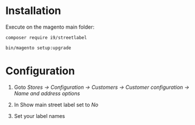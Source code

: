 Installation
============

Execute on the magento main folder:
```
composer require i9/streetlabel

bin/magento setup:upgrade
```

Configuration
=============
1. Goto
    *Stores -> Configuration -> Customers -> Customer configuration -> Name and address options*

2. In Show main street label set to *No*

3. Set your label names
